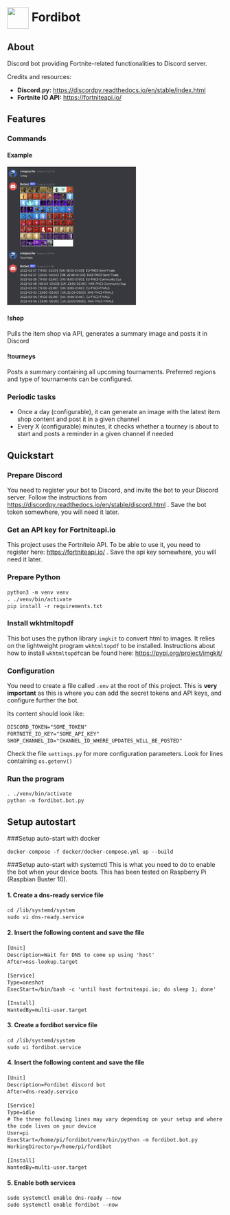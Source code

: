 # <img src="https://raw.githack.com/FortAwesome/Font-Awesome/master/svgs/solid/ghost.svg" card_color="#40DBB0" width="50" height="50" style="vertical-align:middle"/> Fordibot

## About
Discord bot providing Fortnite-related functionalities to Discord server.

Credits and resources:
* **Discord.py:** https://discordpy.readthedocs.io/en/stable/index.html
* **Fortnite IO API:** https://fortniteapi.io/

## Features
### Commands
#### Example
<p>
  <img src="docs/images/example.png" width="300" title="Example">
</p>

#### !shop
Pulls the item shop via API, generates a summary image and posts it in Discord

#### !tourneys
Posts a summary containing all upcoming tournaments. Preferred regions and type of tournaments can be configured.

### Periodic tasks
* Once a day (configurable), it can generate an image with the latest item shop content and post it in a given channel
* Every X (configurable) minutes, it checks whether a tourney is about to start and posts a reminder in a given channel if needed

## Quickstart
### Prepare Discord
You need to register your bot to Discord, and invite the bot to your Discord server. Follow the instructions from https://discordpy.readthedocs.io/en/stable/discord.html . Save the bot token somewhere, you will need it later.

### Get an API key for Fortniteapi.io
This project uses the Fortniteio API. To be able to use it, you need to register here: https://fortniteapi.io/ . Save the api key somewhere, you will need it later.

### Prepare Python
```
python3 -m venv venv
. ./venv/bin/activate
pip install -r requirements.txt
```

### Install wkhtmltopdf
This bot uses the python library `imgkit` to convert html to images. It relies on the lightweight program `wkhtmltopdf` to be installed. Instructions about how to install `wkhtmltopdf`can be found here: https://pypi.org/project/imgkit/ 

### Configuration
You need to create a file called `.env` at the root of this project. This is **very important** as this is where you can add the secret tokens and API keys, and configure further the bot.

Its content should look like:
```
DISCORD_TOKEN="SOME_TOKEN"
FORTNITE_IO_KEY="SOME_API_KEY"
SHOP_CHANNEL_ID="CHANNEL_ID_WHERE_UPDATES_WILL_BE_POSTED"
```
Check the file `settings.py` for more configuration parameters. Look for lines containing `os.getenv()`

### Run the program
```
. ./venv/bin/activate
python -m fordibot.bot.py
```

## Setup autostart
###Setup auto-start with docker
```
docker-compose -f docker/docker-compose.yml up --build
```

###Setup auto-start with systemctl
This is what you need to do to enable the bot when your device boots. This has been tested on Raspberry Pi (Raspbian Buster 10).
#### 1. Create a dns-ready service file
```
cd /lib/systemd/system
sudo vi dns-ready.service
```
#### 2. Insert the following content and save the file
```
[Unit]
Description=Wait for DNS to come up using 'host'
After=nss-lookup.target

[Service]
Type=oneshot
ExecStart=/bin/bash -c 'until host fortniteapi.io; do sleep 1; done'

[Install]
WantedBy=multi-user.target
```
#### 3. Create a fordibot service file
```
cd /lib/systemd/system
sudo vi fordibot.service
```
#### 4. Insert the following content and save the file
```
[Unit]
Description=Fordibot discord bot
After=dns-ready.service

[Service]
Type=idle
# The three following lines may vary depending on your setup and where the code lives on your device
User=pi
ExecStart=/home/pi/fordibot/venv/bin/python -m fordibot.bot.py
WorkingDirectory=/home/pi/fordibot

[Install]
WantedBy=multi-user.target
```
#### 5. Enable both services
```
sudo systemctl enable dns-ready --now
sudo systemctl enable fordibot --now
```

